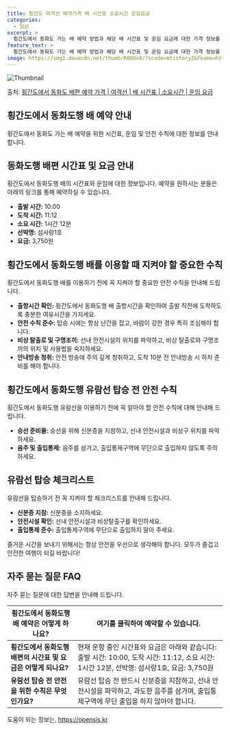 ```yaml
---
title: 횡간도 여객선 예약가격 배 시간표 소요시간 운임요금
categories:
  - 일상
excerpt: >
  횡간도에서 동화도 가는 배 예약 방법과 해당 배 시간표 및 운임 요금에 대한 가격 정보를 안내 드리겠습니다. 안전하고 재밋는 동화도행 여행을 위해 아래 정보 참고하시기 바랍니다. 동화도행 배편 예약하기 👈 클릭횡간도에서 동화도행 배 시간표출발 시간도착 시간소요 시간선박명요금10:0011:121시간 12분섬사랑1호3,750원동화도행 배편 예약하기 👈 클릭횡간도에서 동화도행 여객선 탑승 시 이용수칙횡간도에서 동화도행 배를 이용할 때 지켜야 할 중요한 수칙을 알아봅시다. 중요한 내용1) 횡간도에서 동화도행 배 출항시간을 확인해야 합니다. 출항 시간이 가까워질수록 혼잡할 수 있으니 충분한 여유시간을 가지세요. 2) 탑승 시에는 항상 난간을 잡아야 하며, 바람이 심한 날에는 특히 조심해야 합니다. 3) 선박 안에..
feature_text: >
  횡간도에서 동화도 가는 배 예약 방법과 해당 배 시간표 및 운임 요금에 대한 가격 정보를 안내 드리겠습니다. 안전하고 재밋는 동화도행 여행을 위해 아래 정보 참고하시기 바랍니다. 동화도행 배편 예약하기 👈 클릭횡간도에서 동화도행 배 시간표출발 시간도착 시간소요 시간선박명요금10:0011:121시간 12분섬사랑1호3,750원동화도행 배편 예약하기 👈 클릭횡간도에서 동화도행 여객선 탑승 시 이용수칙횡간도에서 동화도행 배를 이용할 때 지켜야 할 중요한 수칙을 알아봅시다. 중요한 내용1) 횡간도에서 동화도행 배 출항시간을 확인해야 합니다. 출항 시간이 가까워질수록 혼잡할 수 있으니 충분한 여유시간을 가지세요. 2) 탑승 시에는 항상 난간을 잡아야 하며, 바람이 심한 날에는 특히 조심해야 합니다. 3) 선박 안에..
image: https://img1.daumcdn.net/thumb/R800x0/?scode=mtistory2&fname=https%3A%2F%2Fblog.kakaocdn.net%2Fdn%2FmWUqI%2FbtsHCqvVtbc%2F1Lh3qxGJ6xytgGJ8YK0R01%2Fimg.webp
---
```


![Thumbnail](https://img1.daumcdn.net/thumb/R800x0/?scode=mtistory2&fname=https%3A%2F%2Fblog.kakaocdn.net%2Fdn%2FmWUqI%2FbtsHCqvVtbc%2F1Lh3qxGJ6xytgGJ8YK0R01%2Fimg.webp)

<p>출처: <a href="https://opensis.kr/entry/%ED%9A%A1%EA%B0%84%EB%8F%84%EC%97%90%EC%84%9C-%EB%8F%99%ED%99%94%EB%8F%84-%EB%B0%B0%ED%8E%B8-%EC%98%88%EC%95%BD-%EA%B0%80%EA%B2%A9-%EC%97%AC%EA%B0%9D%EC%84%A0-%EB%B0%B0-%EC%8B%9C%EA%B0%84%ED%91%9C-%EC%86%8C%EC%9A%94%EC%8B%9C%EA%B0%84-%EC%9A%B4%EC%9E%84-%EC%9A%94%EA%B8%88" rel="dofollow">횡간도에서 동화도 배편 예약 가격 | 여객선 | 배 시간표 | 소요시간 | 운임 요금</a> </p>

## 횡간도에서 동화도행 배 예약 안내

횡간도에서 동화도 가는 배 예약을 위한 시간표, 운임 및 안전 수칙에 대한 정보를 안내합니다.

## 동화도행 배편 시간표 및 요금 안내

횡간도에서 동화도행 배의 시간표와 운임에 대한 정보입니다. 예약을 원하시는 분들은 아래의 링크를 통해 예약하실 수 있습니다.

  * **출발 시간:** 10:00
  * **도착 시간:** 11:12
  * **소요 시간:** 1시간 12분
  * **선박명:** 섬사랑1호
  * **요금:** 3,750원



## 횡간도에서 동화도행 배를 이용할 때 지켜야 할 중요한 수칙

횡간도에서 동화도행 배를 이용하기 전에 꼭 지켜야 할 중요한 안전 수칙을 안내해 드립니다.

  * **출항시간 확인:** 횡간도에서 동화도행 배 출항시간을 확인하여 출발 직전에 도착하도록 충분한 여유시간을 가지세요.
  * **안전 수칙 준수:** 탑승 시에는 항상 난간을 잡고, 바람이 강한 경우 특히 조심해야 합니다.
  * **비상 탈출로 및 구명조끼:** 선내 안전시설의 위치를 파악하고, 비상 탈출로와 구명조끼의 위치 및 사용법을 숙지하세요.
  * **안내방송 청취:** 안전 방송에 주의 깊게 청취하고, 도착 10분 전 안내방송 시 하차 준비를 해야 합니다.



## 횡간도에서 동화도행 유람선 탑승 전 안전 수칙

횡간도에서 동화도행 유람선을 이용하기 전에 꼭 알아야 할 안전 수칙에 대해 안내해 드립니다.

  * **승선 준비물:** 승선을 위해 신분증을 지참하고, 선내 안전시설과 비상구 위치를 파악하세요.
  * **음주 및 출입통제:** 음주를 삼가고, 출입통제구역에 무단으로 출입하지 않도록 주의하세요.



## 유람선 탑승 체크리스트

유람선을 탑승하기 전 꼭 지켜야 할 체크리스트를 안내해 드립니다.

  * **신분증 지참:** 신분증을 소지하세요.
  * **안전시설 확인:** 선내 안전시설과 비상탈출구를 확인하세요.
  * **출입통제 준수:** 출입통제구역에 무단으로 출입하지 말아 주세요.



즐거운 시간을 보내기 위해서는 항상 안전을 우선으로 생각해야 합니다. 모두가 즐겁고 안전한 여행이 되길 바랍니다!



## 자주 묻는 질문 FAQ

자주 묻는 질문에 대한 답변을 안내해 드립니다.

**횡간도에서 동화도행 배 예약은 어떻게 하나요?** | 여기를 클릭하여 예약할 수 있습니다.  
---|---  
**횡간도에서 동화도행 배편의 시간표 및 요금은 어떻게 되나요?** | 현재 운항 중인 시간표와 요금은 아래와 같습니다: 출발 시간: 10:00, 도착 시간: 11:12, 소요 시간: 1시간 12분, 선박명: 섬사랑1호, 요금: 3,750원  
**유람선 탑승 전 안전을 위한 수칙은 무엇인가요?** | 유람선 탑승 전 반드시 신분증을 지참하고, 선내 안전시설을 파악하고, 과도한 음주를 삼가며, 출입통제구역에 무단 출입을 하지 않아야 합니다.  
  


 

도움이 되는 정보는, <a href="https://opensis.kr" rel="dofollow">https://opensis.kr</a>


